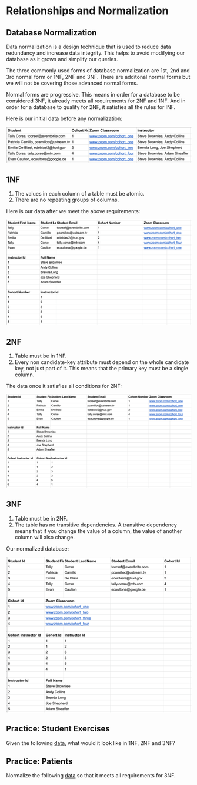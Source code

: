 # Relationships and Normalization

## Database Normalization

Data normalization is a design technique that is used to reduce data redundancy and increase data integrity. This helps to avoid modifying our database as it grows and simplify our queries.

The three commonly used forms of database normalization are 1st, 2nd and 3rd normal form or 1NF, 2NF and 3NF. There are additonal normal forms but we will not be covering those advanced normal forms. 

Normal forms are progressive. This means in order for a database to be considered 3NF, it already meets all requirements for 2NF and 1NF. And in order for a database to qualify for 2NF, it satisfies all the rules for INF.

Here is our initial data before any normalization:

![before normalization](./images/normalization_initial.png)


## 1NF

1. The values in each column of a table must be atomic.
1. There are no repeating groups of columns.

Here is our data after we meet the above requirements:

![1nf](./images/normalization_1nf.png)


## 2NF

1. Table must be in 1NF.
1. Every non candidate-key attribute must depend on the whole candidate key, not just part of it. This means that the primary key must be a single column.

The data once it satisfies all conditions for 2NF:

![2nf](./images/normalization_2nf.png)

## 3NF

1. Table must be in 2NF.
1. The table has no transitive dependencies. A transitive dependency means that if you change the value of a column, the value of another column will also change.

Our normalized database:

![3nf](./images/normalization_3nf.png)

## Practice: Student Exercises

Given the following [data](./data/normalization/student_exercises.csv), what would it look like in 1NF, 2NF and 3NF?

## Practice: Patients

Normalize the following [data](./data/normalization/patients.csv) so that it meets all requirements for 3NF.
